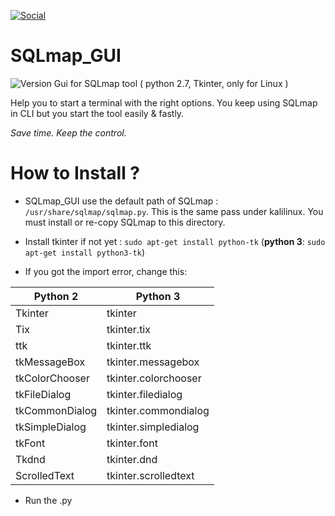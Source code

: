 [![Social](https://img.shields.io/badge/Twitter-W0x404-blue.svg?style=flat-square)](http://www.twitter.com/W0x404)

# SQLmap_GUI
![Version](https://img.shields.io/badge/Version-0.2-lightgrey.svg?style=flat-square) 
Gui for SQLmap tool ( python 2.7, Tkinter, only for Linux )

Help you to start a terminal with the right options. You keep using SQLmap in CLI but you start the tool easily & fastly.

*Save time. Keep the control.*

# How to Install ?

* SQLmap_GUI use the default path of SQLmap : `/usr/share/sqlmap/sqlmap.py`. This is the same pass under kalilinux. You must install or re-copy SQLmap to this directory.

* Install tkinter if not yet : `sudo apt-get install python-tk` (**python 3**: `sudo apt-get install python3-tk`)

* If you got the import error, change this:

|Python 2|Python 3|
|-------|-----------|
|Tkinter          |tkinter|
|Tix             |tkinter.tix|
|ttk             |tkinter.ttk|
|tkMessageBox    |tkinter.messagebox|
|tkColorChooser  |tkinter.colorchooser|
|tkFileDialog    |tkinter.filedialog|
|tkCommonDialog  |tkinter.commondialog|
|tkSimpleDialog  |tkinter.simpledialog|
|tkFont          |tkinter.font|
|Tkdnd           |tkinter.dnd|
|ScrolledText    |tkinter.scrolledtext|

* Run the .py
